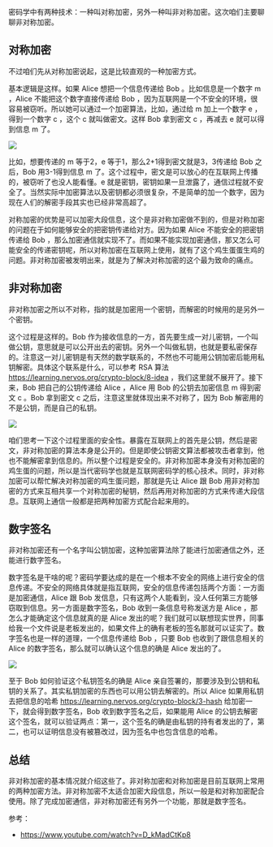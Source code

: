 密码学中有两种技术：一种叫对称加密，另外一种叫非对称加密。这次咱们主要聊聊非对称加密。

## 对称加密

不过咱们先从对称加密说起，这是比较直观的一种加密方式。

基本逻辑是这样。如果 Alice 想把一个信息传递给 Bob 。比如信息是一个数字 m ，Alice 不能把这个数字直接传递给 Bob ，因为互联网是一个不安全的环境，很容易被窃听。所以她可以通过一个加密算法，比如，通过给 m 加上一个数字 e ，得到一个数字 c ，这个 c 就叫做密文。这样 Bob 拿到密文 c ，再减去 e 就可以得到信息 m 了。

![](https://img.haoqicat.com/2018122401.jpg)

比如，想要传递的 m 等于2，e 等于1，那么2+1得到密文就是3，3传递给 Bob 之后，Bob 用3-1得到信息 m 了。这个过程中，密文是可以放心的在互联网上传播的，被窃听了也没人能看懂。e 就是密钥，密钥如果一旦泄露了，通信过程就不安全了。当然实际中加密算法以及密钥都必须很复杂，不是简单的加一个数字，因为现在人们的解密手段其实也已经非常高超了。

对称加密的优势是可以加密大段信息，这个是非对称加密做不到的，但是对称加密的问题在于如何能够安全的把密钥传递给对方。因为如果 Alice 不能安全的把密钥传递给 Bob ，那么加密通信就实现不了。而如果不能实现加密通信，那又怎么可能安全的传递密钥呢，所以对称加密在互联网上使用，就有了这个鸡生蛋蛋生鸡的问题。非对称加密被发明出来，就是为了解决对称加密的这个最为致命的痛点。

## 非对称加密

非对称加密之所以不对称，指的就是加密用一个密钥，而解密的时候用的是另外一个密钥。

这个过程是这样的。Bob 作为接收信息的一方，首先要生成一对儿密钥，一个叫做公钥，意思就是可以公开出去的密钥。另外一个叫做私钥，也就是要私密保存的。注意这一对儿密钥是有天然的数学联系的，不然也不可能用公钥加密后能用私钥解密。具体这个联系是什么，可以参考 RSA 算法 https://learning.nervos.org/crypto-block/8-idea ，我们这里就不展开了。接下来，Bob 把自己的公钥传递给 Alice ，Alice 用 Bob 的公钥去加密信息 m 得到密文 c 。Bob 拿到密文 c 之后，注意这里就体现出来不对称了，因为 Bob 解密用的不是公钥，而是自己的私钥。

![](https://img.haoqicat.com/2018122402.jpg)

咱们思考一下这个过程里面的安全性。暴露在互联网上的首先是公钥，然后是密文，非对称加密的算法本身是公开的。但是即使公钥密文算法都被攻击者拿到，他也不能解密拿到信息的。所以整个过程是安全的。非对称加密本身没有对称加密的鸡生蛋的问题，所以是当代密码学也就是互联网密码学的核心技术。同时，非对称加密可以帮忙解决对称加密的鸡生蛋问题，那就是先让 Alice 跟 Bob 用非对称加密的方式来互相共享一个对称加密的秘钥，然后再用对称加密的方式来传递大段信息。互联网上通信一般都是把两种加密方式配合起来用的。

## 数字签名

非对称加密还有一个名字叫公钥加密，这种加密算法除了能进行加密通信之外，还能进行数字签名。

数字签名是干啥的呢？密码学要达成的是在一个根本不安全的网络上进行安全的信息传递。不安全的网络具体就是指互联网，安全的信息传递包括两个方面：一方面是加密通信，Alice 跟 Bob 发信息，只有这两个人能看到，没人任何第三方能够窃取到信息。另一方面是数字签名，Bob 收到一条信息号称发送方是 Alice ，那怎么才能确定这个信息就真的是 Alice 发出的呢？我们就可以联想现实世界，同事给我一个文件说是老板发出的，如果文件上的确有老板的签名那就可以证实了。数字签名也是一样的道理，一个信息传递给 Bob ，只要 Bob 也收到了跟信息相关的 Alice 的数字签名，那么就可以确认这个信息的确是 Alice 发出的了。

![](https://img.haoqicat.com/2018122403.jpg)


至于 Bob 如何验证这个私钥签名的确是 Alice 亲自签署的，那要涉及到公钥和私钥的关系了。其实私钥加密的东西也可以用公钥去解密的。所以 Alice 如果用私钥去把信息的哈希 https://learning.nervos.org/crypto-block/3-hash 给加密一下，就会得到数字签名，Bob 收到数字签名之后，如果能用 Alice 的公钥去解密这个签名，就可以验证两点：第一，这个签名的确是由私钥的持有者发出的了，第二，也可以证明信息没有被篡改过，因为签名中也包含信息的哈希。

## 总结

非对称加密的基本情况就介绍这些了。非对称加密和对称加密是目前互联网上常用的两种加密方法。非对称加密不太适合加密大段信息，所以一般是和对称加密配合使用。除了完成加密通信，非对称加密还有另外一个功能，那就是数字签名。

参考：

- https://www.youtube.com/watch?v=D_kMadCtKp8
